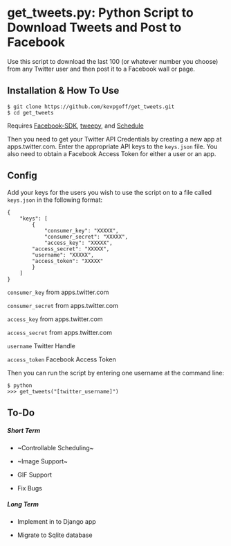 # get_tweets.py: Python Script to Download Tweets and Post to Facebook

Use this script to download the last 100 (or whatever number you choose) from any Twitter user and then post it to a Facebook wall or page.

## Installation & How To Use

```
$ git clone https://github.com/kevpgoff/get_tweets.git
$ cd get_tweets
```

Requires [Facebook-SDK](https://github.com/mobolic/facebook-sdk), [tweepy](https://github.com/tweepy/tweepy), and [Schedule](https://github.com/dbader/schedule)

Then you need to get your Twitter API Credentials by creating a new app at apps.twitter.com. Enter the appropriate API keys to the `keys.json` file. You also need to obtain a Facebook Access Token for either a user or an app. 

## Config

Add your keys for the users you wish to use the script on to a file called `keys.json` in the following format:
```
{
    "keys": [
        {
            "consumer_key": "XXXXX",
            "consumer_secret": "XXXXX",
            "access_key": "XXXXX",
	    "access_secret": "XXXXX",
	    "username": "XXXXX",
	    "access_token": "XXXXX"			
        }
    ]
}
```
`consumer_key` from apps.twitter.com

`consumer_secret`  from apps.twitter.com

`access_key`  from apps.twitter.com

`access_secret`  from apps.twitter.com

`username` Twitter Handle


`access_token` Facebook Access Token



Then you can run the script by entering one username at the command line: 

```
$ python
>>> get_tweets("[twitter_username]")
```
## To-Do

##### Short Term

* ~Controllable Scheduling~

* ~Image Support~

* GIF Support

* Fix Bugs

##### Long Term

* Implement in to Django app

* Migrate to Sqlite database


